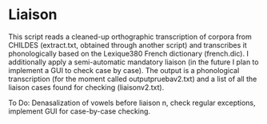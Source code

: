 # Liaison
This script reads a cleaned-up orthographic transcription of corpora from CHILDES (extract.txt, obtained through another script) and transcribes it phonologically based on the Lexique380 French dictionary (french.dic). I additionally apply a semi-automatic mandatory liaison (in the future I plan to implement a GUI to check case by case). The output is a phonological transcription (for the moment called outputpruebav2.txt) and a list of all the liaison cases found for checking (liaisonv2.txt).

To Do: Denasalization of vowels before liaison n, check regular exceptions, implement GUI for case-by-case checking.
